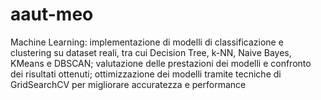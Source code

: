 # aaut-meo
Machine Learning: implementazione di modelli di classificazione e clustering su dataset reali, tra cui Decision Tree, k-NN, Naive Bayes, KMeans e DBSCAN; valutazione delle prestazioni dei modelli e confronto dei risultati ottenuti; ottimizzazione dei modelli tramite tecniche di GridSearchCV per migliorare accuratezza e performance
